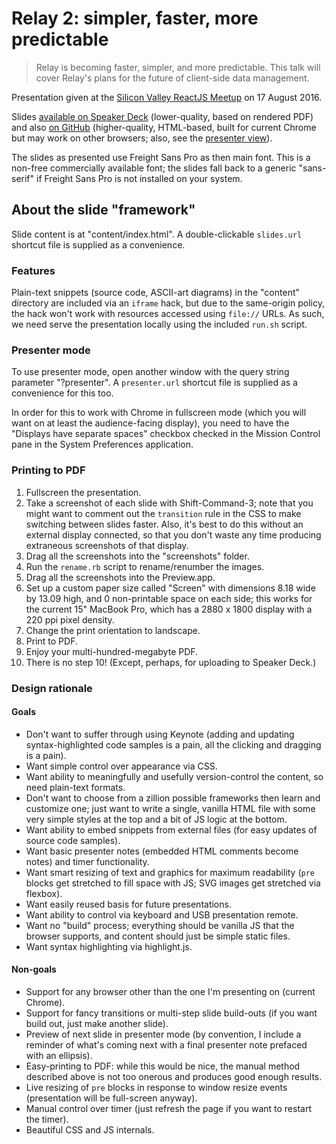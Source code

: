 # Relay 2: simpler, faster, more predictable

> Relay is becoming faster, simpler, and more predictable. This talk will cover Relay's plans for the future of client-side data management.

Presentation given at the [Silicon Valley ReactJS Meetup](https://www.meetup.com/Silicon-Valley-ReactJS-Meetup/events/232236845/) on 17 August 2016.

Slides [available on Speaker Deck](https://speakerdeck.com/wincent/relay-2-simpler-faster-more-predictable) (lower-quality, based on rendered PDF) and also [on GitHub](https://wincent.github.io/relay-2-simpler-faster-more-predictable/#2) (higher-quality, HTML-based, built for current Chrome but may work on other browsers; also, see the [presenter view](https://wincent.github.io/relay-2-simpler-faster-more-predictable/?presenter#2)).

The slides as presented use Freight Sans Pro as then main font. This is a non-free commercially available font; the slides fall back to a generic "sans-serif" if Freight Sans Pro is not installed on your system.

## About the slide "framework"

Slide content is at "content/index.html". A double-clickable `slides.url` shortcut file is supplied as a convenience.

### Features

Plain-text snippets (source code, ASCII-art diagrams) in the "content" directory are included via an `iframe` hack, but due to the same-origin policy, the hack won't work with resources accessed using `file://` URLs. As such, we need serve the presentation locally using the included `run.sh` script.

### Presenter mode

To use presenter mode, open another window with the query string parameter "?presenter". A `presenter.url` shortcut file is supplied as a convenience for this too.

In order for this to work with Chrome in fullscreen mode (which you will want on at least the audience-facing display), you need to have the "Displays have separate spaces" checkbox checked in the Mission Control pane in the System Preferences application.

### Printing to PDF

1. Fullscreen the presentation.
2. Take a screenshot of each slide with Shift-Command-3; note that you might want to comment out the `transition` rule in the CSS to make switching between slides faster. Also, it's best to do this without an external display connected, so that you don't waste any time producing extraneous screenshots of that display.
3. Drag all the screenshots into the "screenshots" folder.
4. Run the `rename.rb` script to rename/renumber the images.
5. Drag all the screenshots into the Preview.app.
6. Set up a custom paper size called "Screen" with dimensions 8.18 wide by 13.09 high, and 0 non-printable space on each side; this works for the current 15" MacBook Pro, which has a 2880 x 1800 display with a 220 ppi pixel density.
7. Change the print orientation to landscape.
8. Print to PDF.
9. Enjoy your multi-hundred-megabyte PDF.
10. There is no step 10! (Except, perhaps, for uploading to Speaker Deck.)

### Design rationale

#### Goals

* Don't want to suffer through using Keynote (adding and updating syntax-highlighted code samples is a pain, all the clicking and dragging is a pain).
* Want simple control over appearance via CSS.
* Want ability to meaningfully and usefully version-control the content, so need plain-text formats.
* Don't want to choose from a zillion possible frameworks then learn and customize one; just want to write a single, vanilla HTML file with some very simple styles at the top and a bit of JS logic at the bottom.
* Want ability to embed snippets from external files (for easy updates of source code samples).
* Want basic presenter notes (embedded HTML comments become notes) and timer functionality.
* Want smart resizing of text and graphics for maximum readability (`pre` blocks get stretched to fill space with JS; SVG images get stretched via flexbox).
* Want easily reused basis for future presentations.
* Want ability to control via keyboard and USB presentation remote.
* Want no "build" process; everything should be vanilla JS that the browser supports, and content should just be simple static files.
* Want syntax highlighting via highlight.js.

#### Non-goals

* Support for any browser other than the one I'm presenting on (current Chrome).
* Support for fancy transitions or multi-step slide build-outs (if you want build out, just make another slide).
* Preview of next slide in presenter mode (by convention, I include a reminder of what's coming next with a final presenter note prefaced with an ellipsis).
* Easy-printing to PDF: while this would be nice, the manual method described above is not too onerous and produces good enough results.
* Live resizing of `pre` blocks in response to window resize events (presentation will be full-screen anyway).
* Manual control over timer (just refresh the page if you want to restart the timer).
* Beautiful CSS and JS internals.
